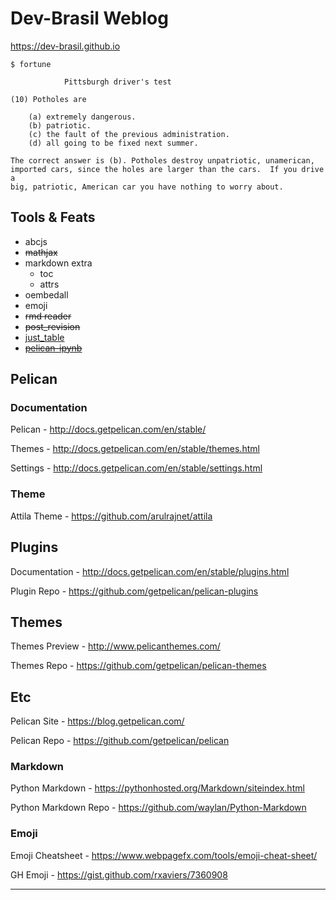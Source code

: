 # Dev-Brasil Weblog

https://dev-brasil.github.io

```
$ fortune

			Pittsburgh driver's test
			
(10) Potholes are

	(a) extremely dangerous.
	(b) patriotic.
	(c) the fault of the previous administration.
	(d) all going to be fixed next summer.

The correct answer is (b). Potholes destroy unpatriotic, unamerican,
imported cars, since the holes are larger than the cars.  If you drive a
big, patriotic, American car you have nothing to worry about.
```

## Tools & Feats

* abcjs
* ~~mathjax~~
* markdown extra
    * toc
    * attrs
* oembedall
* emoji
* ~~rmd reader~~
* ~~post_revision~~
* [just_table](https://github.com/burakkose/just_table/)
* ~~[pelican-ipynb](https://github.com/danielfrg/pelican-ipynb/)~~

## Pelican

### Documentation
 
Pelican - http://docs.getpelican.com/en/stable/

Themes - http://docs.getpelican.com/en/stable/themes.html

Settings - http://docs.getpelican.com/en/stable/settings.html

### Theme

Attila Theme - https://github.com/arulrajnet/attila

## Plugins

Documentation - http://docs.getpelican.com/en/stable/plugins.html

Plugin Repo - https://github.com/getpelican/pelican-plugins

## Themes

Themes Preview - http://www.pelicanthemes.com/

Themes Repo - https://github.com/getpelican/pelican-themes

## Etc

Pelican Site - https://blog.getpelican.com/

Pelican Repo - https://github.com/getpelican/pelican

### Markdown

Python Markdown - https://pythonhosted.org/Markdown/siteindex.html

Python Markdown Repo - https://github.com/waylan/Python-Markdown

### Emoji

Emoji Cheatsheet - https://www.webpagefx.com/tools/emoji-cheat-sheet/

GH Emoji - https://gist.github.com/rxaviers/7360908

* * *

